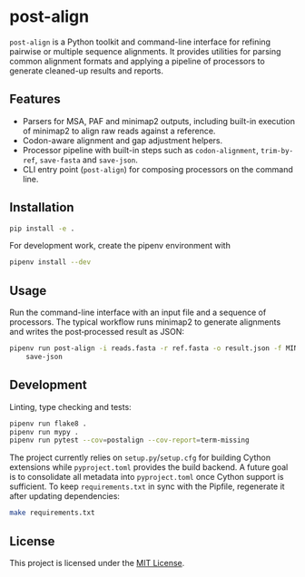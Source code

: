 # post-align

`post-align` is a Python toolkit and command-line interface for refining
pairwise or multiple sequence alignments. It provides utilities for parsing
common alignment formats and applying a pipeline of processors to generate
cleaned-up results and reports.

## Features

* Parsers for MSA, PAF and minimap2 outputs, including built-in execution of
  minimap2 to align raw reads against a reference.
* Codon-aware alignment and gap adjustment helpers.
* Processor pipeline with built-in steps such as `codon-alignment`,
  `trim-by-ref`, `save-fasta` and `save-json`.
* CLI entry point (`post-align`) for composing processors on the command line.

## Installation

```bash
pip install -e .
```

For development work, create the pipenv environment with

```bash
pipenv install --dev
```

## Usage

Run the command-line interface with an input file and a sequence of processors.
The typical workflow runs minimap2 to generate alignments and writes the
post‑processed result as JSON:

```bash
pipenv run post-align -i reads.fasta -r ref.fasta -o result.json -f MINIMAP2 \
    save-json
```

## Development

Linting, type checking and tests:

```bash
pipenv run flake8 .
pipenv run mypy .
pipenv run pytest --cov=postalign --cov-report=term-missing
```

The project currently relies on `setup.py`/`setup.cfg` for building Cython
extensions while `pyproject.toml` provides the build backend. A future goal is
to consolidate all metadata into `pyproject.toml` once Cython support is
sufficient. To keep `requirements.txt` in sync with the Pipfile, regenerate it
after updating dependencies:

```bash
make requirements.txt
```

## License

This project is licensed under the [MIT License](LICENSE).
